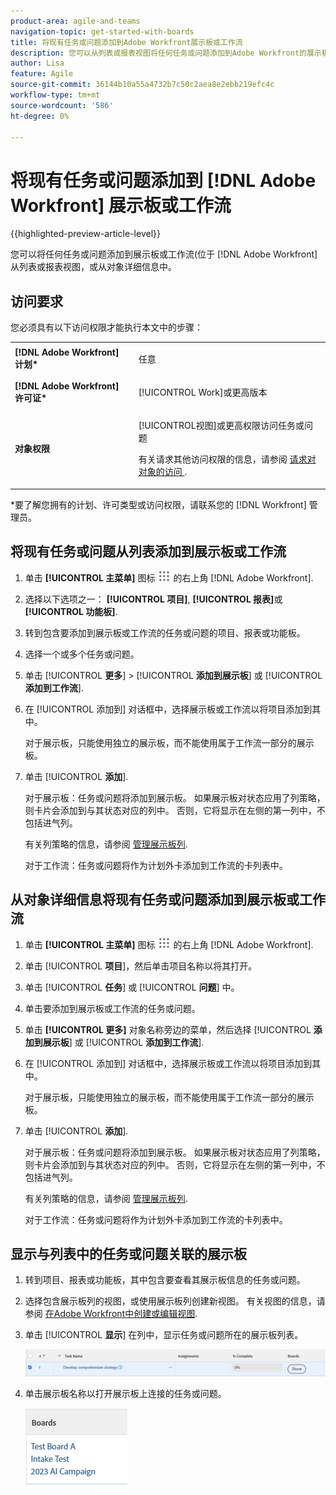 ```yaml
---
product-area: agile-and-teams
navigation-topic: get-started-with-boards
title: 将现有任务或问题添加到Adobe Workfront展示板或工作流
description: 您可以从列表或报表视图将任何任务或问题添加到Adobe Workfront的展示板。
author: Lisa
feature: Agile
source-git-commit: 36144b10a55a4732b7c50c2aea8e2ebb219efc4c
workflow-type: tm+mt
source-wordcount: '586'
ht-degree: 0%

---
```


# 将现有任务或问题添加到 [!DNL Adobe Workfront] 展示板或工作流

{{highlighted-preview-article-level}}

您可以将任何任务或问题添加到展示板或工作流(位于 [!DNL Adobe Workfront] 从列表或报表视图，或从对象详细信息中。

## 访问要求

您必须具有以下访问权限才能执行本文中的步骤：

<table style="table-layout:auto">
 <col>
 <col>
 <tbody>
  <tr>
   <td role="rowheader"><strong>[!DNL Adobe Workfront] 计划*</strong></td>
   <td> <p>任意</p> </td>
  </tr>
  <tr>
   <td role="rowheader"><strong>[!DNL Adobe Workfront] 许可证*</strong></td>
   <td> <p>[!UICONTROL Work]或更高版本</p> </td>
  </tr>
  <tr>
   <td role="rowheader"><strong>对象权限</strong></td>
   <td> <p>[!UICONTROL视图]或更高权限访问任务或问题</p> <p>有关请求其他访问权限的信息，请参阅 <a href="/help/quicksilver/workfront-basics/grant-and-request-access-to-objects/request-access.md" class="MCXref xref">请求对对象的访问 </a>.</p> </td>
  </tr>
 </tbody>
</table>

&#42;要了解您拥有的计划、许可类型或访问权限，请联系您的 [!DNL Workfront] 管理员。

## 将现有任务或问题从列表添加到展示板或工作流

1. 单击 **[!UICONTROL 主菜单]** 图标 ![](assets/main-menu-icon.png) 的右上角 [!DNL Adobe Workfront].
1. 选择以下选项之一： **[!UICONTROL 项目]**, **[!UICONTROL 报表]**&#x200B;或 **[!UICONTROL 功能板]**.
1. 转到包含要添加到展示板或工作流的任务或问题的项目、报表或功能板。
1. 选择一个或多个任务或问题。
1. 单击 [!UICONTROL **更多**] > [!UICONTROL **添加到展示板**] 或 [!UICONTROL **添加到工作流**].
1. 在 [!UICONTROL 添加到] 对话框中，选择展示板或工作流以将项目添加到其中。

   对于展示板，只能使用独立的展示板，而不能使用属于工作流一部分的展示板。

1. 单击 [!UICONTROL **添加**].

   对于展示板：任务或问题将添加到展示板。 如果展示板对状态应用了列策略，则卡片会添加到与其状态对应的列中。 否则，它将显示在左侧的第一列中，不包括进气列。

   有关列策略的信息，请参阅 [管理展示板列](/help/quicksilver/agile/get-started-with-boards/manage-board-columns.md).

   对于工作流：任务或问题将作为计划外卡添加到工作流的卡列表中。

## 从对象详细信息将现有任务或问题添加到展示板或工作流

1. 单击 **[!UICONTROL 主菜单]** 图标 ![](assets/main-menu-icon.png) 的右上角 [!DNL Adobe Workfront].
1. 单击 [!UICONTROL **项目**]，然后单击项目名称以将其打开。
1. 单击 [!UICONTROL **任务**] 或 [!UICONTROL **问题**] 中。
1. 单击要添加到展示板或工作流的任务或问题。
1. 单击 **[!UICONTROL 更多]** 对象名称旁边的菜单，然后选择 [!UICONTROL **添加到展示板**] 或 [!UICONTROL **添加到工作流**].
1. 在 [!UICONTROL 添加到] 对话框中，选择展示板或工作流以将项目添加到其中。

   对于展示板，只能使用独立的展示板，而不能使用属于工作流一部分的展示板。

1. 单击 [!UICONTROL **添加**].

   对于展示板：任务或问题将添加到展示板。 如果展示板对状态应用了列策略，则卡片会添加到与其状态对应的列中。 否则，它将显示在左侧的第一列中，不包括进气列。

   有关列策略的信息，请参阅 [管理展示板列](/help/quicksilver/agile/get-started-with-boards/manage-board-columns.md).

   对于工作流：任务或问题将作为计划外卡添加到工作流的卡列表中。

## 显示与列表中的任务或问题关联的展示板

1. 转到项目、报表或功能板，其中包含要查看其展示板信息的任务或问题。
1. 选择包含展示板列的视图，或使用展示板列创建新视图。
有关视图的信息，请参阅 [在Adobe Workfront中创建或编辑视图](/help/quicksilver/reports-and-dashboards/reports/reporting-elements/create-edit-views.md).
1. 单击 [!UICONTROL **显示**] 在列中，显示任务或问题所在的展示板列表。

   ![在列中显示展示板](assets/show-boards-in-column.png)

1. 单击展示板名称以打开展示板上连接的任务或问题。

   ![选择展示板](assets/select-board-in-column.png)

